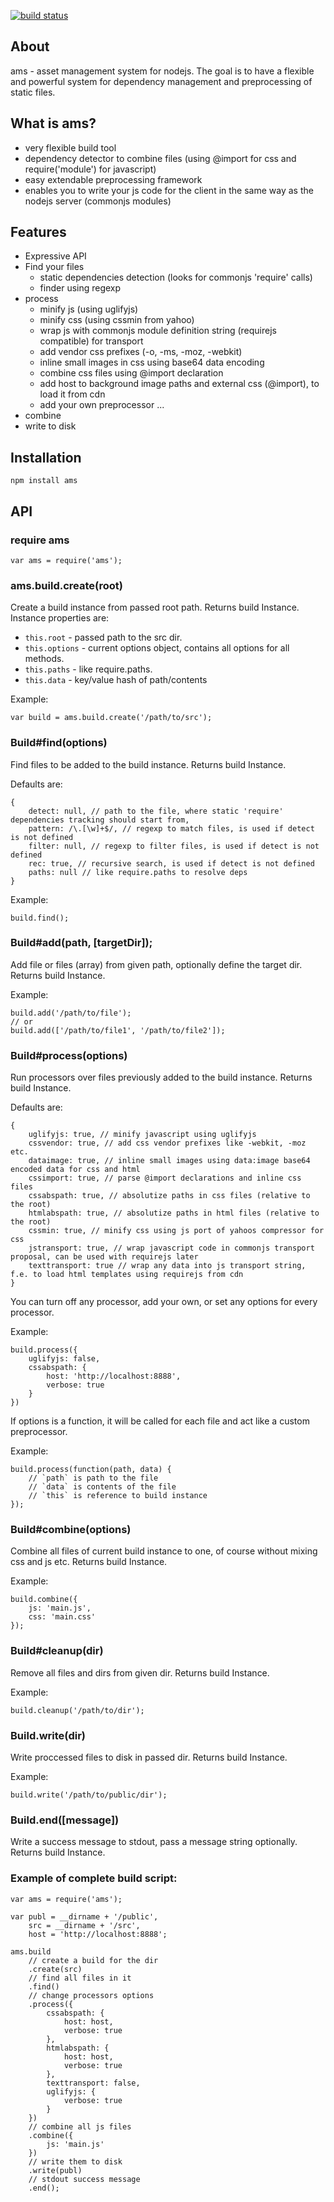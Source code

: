 [![build status](https://secure.travis-ci.org/kof/node-ams.png)](http://travis-ci.org/kof/node-ams)
## About
ams - asset management system for nodejs. The goal is to have a flexible and powerful system for dependency management and preprocessing of static files.

## What is ams?

- very flexible build tool
- dependency detector to combine files (using @import for css and require('module') for javascript)
- easy extendable preprocessing framework
- enables you to write your js code for the client in the same way as the nodejs server (commonjs modules)

## Features
- Expressive API
- Find your files
  - static dependencies detection (looks for commonjs 'require' calls)
  - finder using regexp
- process
  - minify js (using uglifyjs)
  - minify css (using cssmin from yahoo)
  - wrap js with commonjs module definition string (requirejs compatible) for transport
  - add vendor css prefixes (-o, -ms, -moz, -webkit)
  - inline small images in css using base64 data encoding
  - combine css files using @import declaration
  - add host to background image paths and external css (@import), to load it from cdn
  - add your own preprocessor ...
- combine
- write to disk

## Installation

	npm install ams

## API

### require ams

	var ams = require('ams');

### ams.build.create(root)
Create a build instance from passed root path. Returns build Instance.
Instance properties are:

- `this.root` - passed path to the src dir.
- `this.options` - current options object, contains all options for all methods.
- `this.paths` - like require.paths.
- `this.data` - key/value hash of path/contents

Example:

	var build = ams.build.create('/path/to/src');

### Build#find(options)
Find files to be added to the build instance. Returns build Instance.

Defaults are:

	{
        detect: null, // path to the file, where static 'require' dependencies tracking should start from,
        pattern: /\.[\w]+$/, // regexp to match files, is used if detect is not defined
        filter: null, // regexp to filter files, is used if detect is not defined
        rec: true, // recursive search, is used if detect is not defined
        paths: null // like require.paths to resolve deps
    }

Example:

	build.find();

### Build#add(path, [targetDir]);
Add file or files (array) from given path, optionally define the target dir. Returns build Instance.

Example:

	build.add('/path/to/file');
	// or
	build.add(['/path/to/file1', '/path/to/file2']);

### Build#process(options)
Run processors over files previously added to the build instance. Returns build Instance.

Defaults are:

    {
        uglifyjs: true, // minify javascript using uglifyjs
        cssvendor: true, // add css vendor prefixes like -webkit, -moz etc.
        dataimage: true, // inline small images using data:image base64 encoded data for css and html
        cssimport: true, // parse @import declarations and inline css files
        cssabspath: true, // absolutize paths in css files (relative to the root)
        htmlabspath: true, // absolutize paths in html files (relative to the root)
        cssmin: true, // minify css using js port of yahoos compressor for css
        jstransport: true, // wrap javascript code in commonjs transport proposal, can be used with requirejs later
        texttransport: true // wrap any data into js transport string, f.e. to load html templates using requirejs from cdn
    }

You can turn off any processor, add your own, or set any options for every processor.

Example:

	build.process({
		uglifyjs: false,
		cssabspath: {
			host: 'http://localhost:8888',
            verbose: true
		}
	})

If options is a function, it will be called for each file and act like a custom preprocessor.

Example:

	build.process(function(path, data) {
		// `path` is path to the file
		// `data` is contents of the file
		// `this` is reference to build instance
	});

### Build#combine(options)
Combine all files of current build instance to one, of course without mixing css and js etc. Returns build Instance.

Example:

	build.combine({
		js: 'main.js',
		css: 'main.css'
	});

### Build#cleanup(dir)
Remove all files and dirs from given dir. Returns build Instance.

Example:

	build.cleanup('/path/to/dir');

### Build.write(dir)
Write proccessed files to disk in passed dir. Returns build Instance.

Example:

	build.write('/path/to/public/dir');

### Build.end([message])
Write a success message to stdout, pass a message string optionally. Returns build Instance.

### Example of complete build script:

	var ams = require('ams');

	var publ = __dirname + '/public',
	    src = __dirname + '/src',
	    host = 'http://localhost:8888';

	ams.build
		// create a build for the dir
	    .create(src)
	    // find all files in it
	    .find()
	    // change processors options
	    .process({
	        cssabspath: {
	            host: host,
                verbose: true
	        },
	        htmlabspath: {
	            host: host,
                verbose: true
	        },
	        texttransport: false,
            uglifyjs: {
                verbose: true
            }
	    })
	    // combine all js files
	    .combine({
	        js: 'main.js'
	    })
	    // write them to disk
	    .write(publ)
	    // stdout success message
	    .end();
